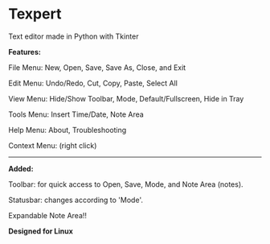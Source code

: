 # Texpert  
Text editor made in Python with Tkinter  
  
  
**Features:**

File Menu: New, Open, Save, Save As, Close, and Exit  

Edit Menu: Undo/Redo, Cut, Copy, Paste, Select All

View Menu: Hide/Show Toolbar, Mode, Default/Fullscreen, Hide in Tray  

Tools Menu: Insert Time/Date, Note Area  

Help Menu: About, Troubleshooting  

Context Menu: (right click)


--------------------------------------------------------------------  

**Added:** 

Toolbar: for quick access to Open, Save, Mode, and Note Area (notes).  

Statusbar: changes according to 'Mode'.

Expandable Note Area!!  

  
**Designed for Linux**   






